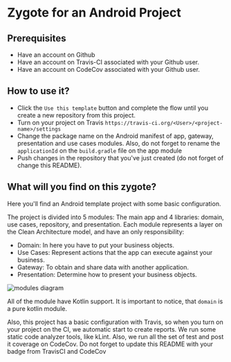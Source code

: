 # Zygote for an Android Project

## Prerequisites
- Have an account on Github
- Have an account on Travis-CI associated with your Github user.
- Have an account on CodeCov associated with your Github user.

## How to use it?
- Click the `Use this template` button and complete the flow until you create a new repository from this project.
- Turn on your project on Travis `https://travis-ci.org/<User>/<project-name>/settings`
- Change the package name on the Android manifest of app, gateway, presentation and use cases modules.
Also, do not forget to rename the `applicationId` on the `build.gradle` file on the app module
- Push changes in the repository that you've just created (do not forget of change this README).

## What will you find on this zygote?
Here you'll find an Android template project with some basic configuration.

The project is divided into 5 modules: The main app and 4 libraries: domain, use cases, repository, and presentation.
Each module represents a layer on the Clean Architecture model, and have an only responsibility:
- Domain: In here you have to put your business objects.
- Use Cases: Represent actions that the app can execute against your business.
- Gateway: To obtain and share data with another application.
- Presentation: Determine how to present your business objects.

![modules diagram](https://www.draw.io/?lightbox=1&highlight=0000ff&edit=_blank&layers=1&nav=1&title=Template%3A%20Modules#R7Vhbb9owFP41PFIlcQjwOKDtqmkSajdtfXSISawmceaYEvrrd%2BJL7qi0nVSqlYfW%2Fs7xsc%2F5Pl9ghJZJcc1xFn1nAYlHjhUUI7QaOY7tOhP4VyIHhXjzqQJCTgPtVAN39Ilo0NLojgYkbzkKxmJBsza4YWlKNqKFYc7Zvu22ZXF71gyHpAfcbXBs0ItJjf%2BigYg0bnvz2vCV0DDSk88cTxl8vHkIOdulesaUpURZEmzC6CzzCAds34DQ5QgtOWNCtZJiSeKysKZmZpw4mIWO0CISSQwdG5rSfHVksH3KYMiLk1Q0pzsaz5s6gee5LtrObeJPxnqCRxzvzASOF0OsRdaa1%2FuzKzNcJJiHNB2hL2C1sgL%2BylVYCh8Llimb27fFZCuU0W6OFKQQYxzTUEeVbtV80Ar1f7kq3wA%2FSJLFWBBjgJz9rjNgWY11CtmoYi44e6gkI5EIZ6VfUoTlZrnID3kSX2QgEynCJgXskfBtLCWxpVBstNhHVJA7cC4j7GE8YKVpyWLGAZLqQguIHFDgrQNvWSr05rJLtnVpVhtwJeC3iLFP4t%2BAIGd64bmDKjC0Eg7lbUBaFdeEJUTwA7ho60zLVO99pLfSvt5GnoMUFjV2kOtpR6w3b1hFrlUIDS3EE0Xp9ES5YgkG2XU5NDSVZ4WsjcC%2BoXFmqX614R0NrFlOBWVlTZUkB%2Fhv8DvEZo%2BTJr0jB23lZ4BMNVPD05If46kzs%2F8BociuzsNDm%2BIGp7Zn9TmdW2%2Bn9Onhamaz5Y33Lb%2B9vZn59%2F4tGs97tP7MYf9aS5zDvfF%2FcdsjcoDuF3BbXcLvRq5ZQIPdNSc5ZIQlIZ%2F0nkyva3cP43cnt%2F9MuIa7d48Pn7yezqtzfrz2b1p5JHc4JWnwpXygQ49lBKq8AKRZwwDnEQn6RJGCivKlYun2faO9KowiZO9g5FD21oRTyLDkUfmnkK0MBOee7t6bOcqODFZ5ymBVrxtMpUeC3reJ3m2bsx3fkOdvNAEPXGKGDj5m%2BpoY4pwTeNHSx%2Fa6hkjX4daMwoqPveEmTkc2Kh09qPkloRPHcZ8JpPLtBZISrFJ8gyrRh1Olc1ayNMd1U5fH9fupzZdo0%2F1w2pyelzats9PmtCMp77XaRM8EerU2oVv%2FwqTc69%2Fw0OVf)

All of the module have Kotlin support. It is important to notice, that `domain` is a pure kotlin module.

Also, this project has a basic configuration with Travis, so when you turn on your project on the CI, we automatic start to create reports.
We run some static code analyzer tools, like kLint. Also, we run all the set of test and post it coverage on CodeCov.
Do not forget to update this README with your badge from TravisCI and CodeCov